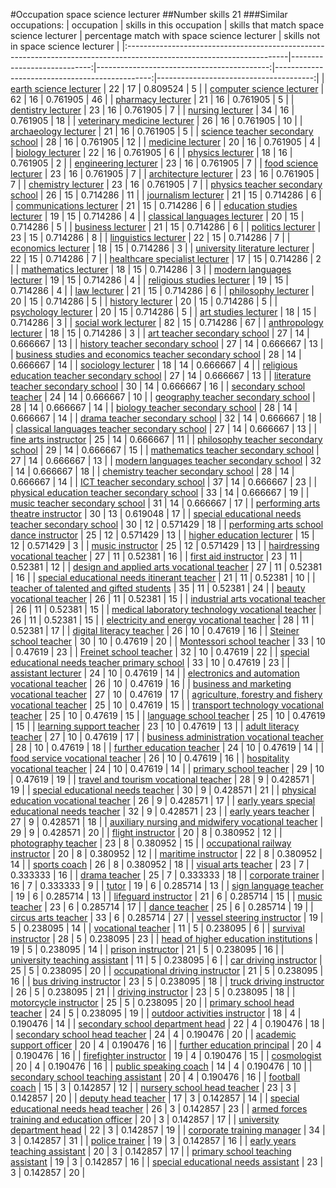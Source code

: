 #Occupation space science lecturer
##Number skills 21
###Similar occupations:
| occupation                                                                                                            |   skills in this occupation |   skills that match space science lecturer |   percentage match with space science lecturer |   skills not in space science lecturer |
|:----------------------------------------------------------------------------------------------------------------------|----------------------------:|-------------------------------------------:|-----------------------------------------------:|---------------------------------------:|
| [earth science lecturer](earth_science_lecturer.md)                                                                   |                          22 |                                         17 |                                       0.809524 |                                      5 |
| [computer science lecturer](computer_science_lecturer.md)                                                             |                          62 |                                         16 |                                       0.761905 |                                     46 |
| [pharmacy lecturer](pharmacy_lecturer.md)                                                                             |                          21 |                                         16 |                                       0.761905 |                                      5 |
| [dentistry lecturer](dentistry_lecturer.md)                                                                           |                          23 |                                         16 |                                       0.761905 |                                      7 |
| [nursing lecturer](nursing_lecturer.md)                                                                               |                          34 |                                         16 |                                       0.761905 |                                     18 |
| [veterinary medicine lecturer](veterinary_medicine_lecturer.md)                                                       |                          26 |                                         16 |                                       0.761905 |                                     10 |
| [archaeology lecturer](archaeology_lecturer.md)                                                                       |                          21 |                                         16 |                                       0.761905 |                                      5 |
| [science teacher secondary school](science_teacher_secondary_school.md)                                               |                          28 |                                         16 |                                       0.761905 |                                     12 |
| [medicine lecturer](medicine_lecturer.md)                                                                             |                          20 |                                         16 |                                       0.761905 |                                      4 |
| [biology lecturer](biology_lecturer.md)                                                                               |                          22 |                                         16 |                                       0.761905 |                                      6 |
| [physics lecturer](physics_lecturer.md)                                                                               |                          18 |                                         16 |                                       0.761905 |                                      2 |
| [engineering lecturer](engineering_lecturer.md)                                                                       |                          23 |                                         16 |                                       0.761905 |                                      7 |
| [food science lecturer](food_science_lecturer.md)                                                                     |                          23 |                                         16 |                                       0.761905 |                                      7 |
| [architecture lecturer](architecture_lecturer.md)                                                                     |                          23 |                                         16 |                                       0.761905 |                                      7 |
| [chemistry lecturer](chemistry_lecturer.md)                                                                           |                          23 |                                         16 |                                       0.761905 |                                      7 |
| [physics teacher secondary school](physics_teacher_secondary_school.md)                                               |                          26 |                                         15 |                                       0.714286 |                                     11 |
| [journalism lecturer](journalism_lecturer.md)                                                                         |                          21 |                                         15 |                                       0.714286 |                                      6 |
| [communications lecturer](communications_lecturer.md)                                                                 |                          21 |                                         15 |                                       0.714286 |                                      6 |
| [education studies lecturer](education_studies_lecturer.md)                                                           |                          19 |                                         15 |                                       0.714286 |                                      4 |
| [classical languages lecturer](classical_languages_lecturer.md)                                                       |                          20 |                                         15 |                                       0.714286 |                                      5 |
| [business lecturer](business_lecturer.md)                                                                             |                          21 |                                         15 |                                       0.714286 |                                      6 |
| [politics lecturer](politics_lecturer.md)                                                                             |                          23 |                                         15 |                                       0.714286 |                                      8 |
| [linguistics lecturer](linguistics_lecturer.md)                                                                       |                          22 |                                         15 |                                       0.714286 |                                      7 |
| [economics lecturer](economics_lecturer.md)                                                                           |                          18 |                                         15 |                                       0.714286 |                                      3 |
| [university literature lecturer](university_literature_lecturer.md)                                                   |                          22 |                                         15 |                                       0.714286 |                                      7 |
| [healthcare specialist lecturer](healthcare_specialist_lecturer.md)                                                   |                          17 |                                         15 |                                       0.714286 |                                      2 |
| [mathematics lecturer](mathematics_lecturer.md)                                                                       |                          18 |                                         15 |                                       0.714286 |                                      3 |
| [modern languages lecturer](modern_languages_lecturer.md)                                                             |                          19 |                                         15 |                                       0.714286 |                                      4 |
| [religious studies lecturer](religious_studies_lecturer.md)                                                           |                          19 |                                         15 |                                       0.714286 |                                      4 |
| [law lecturer](law_lecturer.md)                                                                                       |                          21 |                                         15 |                                       0.714286 |                                      6 |
| [philosophy lecturer](philosophy_lecturer.md)                                                                         |                          20 |                                         15 |                                       0.714286 |                                      5 |
| [history lecturer](history_lecturer.md)                                                                               |                          20 |                                         15 |                                       0.714286 |                                      5 |
| [psychology lecturer](psychology_lecturer.md)                                                                         |                          20 |                                         15 |                                       0.714286 |                                      5 |
| [art studies lecturer](art_studies_lecturer.md)                                                                       |                          18 |                                         15 |                                       0.714286 |                                      3 |
| [social work lecturer](social_work_lecturer.md)                                                                       |                          82 |                                         15 |                                       0.714286 |                                     67 |
| [anthropology lecturer](anthropology_lecturer.md)                                                                     |                          18 |                                         15 |                                       0.714286 |                                      3 |
| [art teacher secondary school](art_teacher_secondary_school.md)                                                       |                          27 |                                         14 |                                       0.666667 |                                     13 |
| [history teacher secondary school](history_teacher_secondary_school.md)                                               |                          27 |                                         14 |                                       0.666667 |                                     13 |
| [business studies and economics teacher secondary school](business_studies_and_economics_teacher_secondary_school.md) |                          28 |                                         14 |                                       0.666667 |                                     14 |
| [sociology lecturer](sociology_lecturer.md)                                                                           |                          18 |                                         14 |                                       0.666667 |                                      4 |
| [religious education teacher secondary school](religious_education_teacher_secondary_school.md)                       |                          27 |                                         14 |                                       0.666667 |                                     13 |
| [literature teacher secondary school](literature_teacher_secondary_school.md)                                         |                          30 |                                         14 |                                       0.666667 |                                     16 |
| [secondary school teacher](secondary_school_teacher.md)                                                               |                          24 |                                         14 |                                       0.666667 |                                     10 |
| [geography teacher secondary school](geography_teacher_secondary_school.md)                                           |                          28 |                                         14 |                                       0.666667 |                                     14 |
| [biology teacher secondary school](biology_teacher_secondary_school.md)                                               |                          28 |                                         14 |                                       0.666667 |                                     14 |
| [drama teacher secondary school](drama_teacher_secondary_school.md)                                                   |                          32 |                                         14 |                                       0.666667 |                                     18 |
| [classical languages teacher secondary school](classical_languages_teacher_secondary_school.md)                       |                          27 |                                         14 |                                       0.666667 |                                     13 |
| [fine arts instructor](fine_arts_instructor.md)                                                                       |                          25 |                                         14 |                                       0.666667 |                                     11 |
| [philosophy teacher secondary school](philosophy_teacher_secondary_school.md)                                         |                          29 |                                         14 |                                       0.666667 |                                     15 |
| [mathematics teacher secondary school](mathematics_teacher_secondary_school.md)                                       |                          27 |                                         14 |                                       0.666667 |                                     13 |
| [modern languages teacher secondary school](modern_languages_teacher_secondary_school.md)                             |                          32 |                                         14 |                                       0.666667 |                                     18 |
| [chemistry teacher secondary school](chemistry_teacher_secondary_school.md)                                           |                          28 |                                         14 |                                       0.666667 |                                     14 |
| [ICT teacher secondary school](ICT_teacher_secondary_school.md)                                                       |                          37 |                                         14 |                                       0.666667 |                                     23 |
| [physical education teacher secondary school](physical_education_teacher_secondary_school.md)                         |                          33 |                                         14 |                                       0.666667 |                                     19 |
| [music teacher secondary school](music_teacher_secondary_school.md)                                                   |                          31 |                                         14 |                                       0.666667 |                                     17 |
| [performing arts theatre instructor](performing_arts_theatre_instructor.md)                                           |                          30 |                                         13 |                                       0.619048 |                                     17 |
| [special educational needs teacher secondary school](special_educational_needs_teacher_secondary_school.md)           |                          30 |                                         12 |                                       0.571429 |                                     18 |
| [performing arts school dance instructor](performing_arts_school_dance_instructor.md)                                 |                          25 |                                         12 |                                       0.571429 |                                     13 |
| [higher education lecturer](higher_education_lecturer.md)                                                             |                          15 |                                         12 |                                       0.571429 |                                      3 |
| [music instructor](music_instructor.md)                                                                               |                          25 |                                         12 |                                       0.571429 |                                     13 |
| [hairdressing vocational teacher](hairdressing_vocational_teacher.md)                                                 |                          27 |                                         11 |                                       0.52381  |                                     16 |
| [first aid instructor](first_aid_instructor.md)                                                                       |                          23 |                                         11 |                                       0.52381  |                                     12 |
| [design and applied arts vocational teacher](design_and_applied_arts_vocational_teacher.md)                           |                          27 |                                         11 |                                       0.52381  |                                     16 |
| [special educational needs itinerant teacher](special_educational_needs_itinerant_teacher.md)                         |                          21 |                                         11 |                                       0.52381  |                                     10 |
| [teacher of talented and gifted students](teacher_of_talented_and_gifted_students.md)                                 |                          35 |                                         11 |                                       0.52381  |                                     24 |
| [beauty vocational teacher](beauty_vocational_teacher.md)                                                             |                          26 |                                         11 |                                       0.52381  |                                     15 |
| [industrial arts vocational teacher](industrial_arts_vocational_teacher.md)                                           |                          26 |                                         11 |                                       0.52381  |                                     15 |
| [medical laboratory technology vocational teacher](medical_laboratory_technology_vocational_teacher.md)               |                          26 |                                         11 |                                       0.52381  |                                     15 |
| [electricity and energy vocational teacher](electricity_and_energy_vocational_teacher.md)                             |                          28 |                                         11 |                                       0.52381  |                                     17 |
| [digital literacy teacher](digital_literacy_teacher.md)                                                               |                          26 |                                         10 |                                       0.47619  |                                     16 |
| [Steiner school teacher](Steiner_school_teacher.md)                                                                   |                          30 |                                         10 |                                       0.47619  |                                     20 |
| [Montessori school teacher](Montessori_school_teacher.md)                                                             |                          33 |                                         10 |                                       0.47619  |                                     23 |
| [Freinet school teacher](Freinet_school_teacher.md)                                                                   |                          32 |                                         10 |                                       0.47619  |                                     22 |
| [special educational needs teacher primary school](special_educational_needs_teacher_primary_school.md)               |                          33 |                                         10 |                                       0.47619  |                                     23 |
| [assistant lecturer](assistant_lecturer.md)                                                                           |                          24 |                                         10 |                                       0.47619  |                                     14 |
| [electronics and automation vocational teacher](electronics_and_automation_vocational_teacher.md)                     |                          26 |                                         10 |                                       0.47619  |                                     16 |
| [business and marketing vocational teacher](business_and_marketing_vocational_teacher.md)                             |                          27 |                                         10 |                                       0.47619  |                                     17 |
| [agriculture, forestry and fishery vocational teacher](agriculture,_forestry_and_fishery_vocational_teacher.md)       |                          25 |                                         10 |                                       0.47619  |                                     15 |
| [transport technology vocational teacher](transport_technology_vocational_teacher.md)                                 |                          25 |                                         10 |                                       0.47619  |                                     15 |
| [language school teacher](language_school_teacher.md)                                                                 |                          25 |                                         10 |                                       0.47619  |                                     15 |
| [learning support teacher](learning_support_teacher.md)                                                               |                          23 |                                         10 |                                       0.47619  |                                     13 |
| [adult literacy teacher](adult_literacy_teacher.md)                                                                   |                          27 |                                         10 |                                       0.47619  |                                     17 |
| [business administration vocational teacher](business_administration_vocational_teacher.md)                           |                          28 |                                         10 |                                       0.47619  |                                     18 |
| [further education teacher](further_education_teacher.md)                                                             |                          24 |                                         10 |                                       0.47619  |                                     14 |
| [food service vocational teacher](food_service_vocational_teacher.md)                                                 |                          26 |                                         10 |                                       0.47619  |                                     16 |
| [hospitality vocational teacher](hospitality_vocational_teacher.md)                                                   |                          24 |                                         10 |                                       0.47619  |                                     14 |
| [primary school teacher](primary_school_teacher.md)                                                                   |                          29 |                                         10 |                                       0.47619  |                                     19 |
| [travel and tourism vocational teacher](travel_and_tourism_vocational_teacher.md)                                     |                          28 |                                          9 |                                       0.428571 |                                     19 |
| [special educational needs teacher](special_educational_needs_teacher.md)                                             |                          30 |                                          9 |                                       0.428571 |                                     21 |
| [physical education vocational teacher](physical_education_vocational_teacher.md)                                     |                          26 |                                          9 |                                       0.428571 |                                     17 |
| [early years special educational needs teacher](early_years_special_educational_needs_teacher.md)                     |                          32 |                                          9 |                                       0.428571 |                                     23 |
| [early years teacher](early_years_teacher.md)                                                                         |                          27 |                                          9 |                                       0.428571 |                                     18 |
| [auxiliary nursing and midwifery vocational teacher](auxiliary_nursing_and_midwifery_vocational_teacher.md)           |                          29 |                                          9 |                                       0.428571 |                                     20 |
| [flight instructor](flight_instructor.md)                                                                             |                          20 |                                          8 |                                       0.380952 |                                     12 |
| [photography teacher](photography_teacher.md)                                                                         |                          23 |                                          8 |                                       0.380952 |                                     15 |
| [occupational railway instructor](occupational_railway_instructor.md)                                                 |                          20 |                                          8 |                                       0.380952 |                                     12 |
| [maritime instructor](maritime_instructor.md)                                                                         |                          22 |                                          8 |                                       0.380952 |                                     14 |
| [sports coach](sports_coach.md)                                                                                       |                          26 |                                          8 |                                       0.380952 |                                     18 |
| [visual arts teacher](visual_arts_teacher.md)                                                                         |                          23 |                                          7 |                                       0.333333 |                                     16 |
| [drama teacher](drama_teacher.md)                                                                                     |                          25 |                                          7 |                                       0.333333 |                                     18 |
| [corporate trainer](corporate_trainer.md)                                                                             |                          16 |                                          7 |                                       0.333333 |                                      9 |
| [tutor](tutor.md)                                                                                                     |                          19 |                                          6 |                                       0.285714 |                                     13 |
| [sign language teacher](sign_language_teacher.md)                                                                     |                          19 |                                          6 |                                       0.285714 |                                     13 |
| [lifeguard instructor](lifeguard_instructor.md)                                                                       |                          21 |                                          6 |                                       0.285714 |                                     15 |
| [music teacher](music_teacher.md)                                                                                     |                          23 |                                          6 |                                       0.285714 |                                     17 |
| [dance teacher](dance_teacher.md)                                                                                     |                          25 |                                          6 |                                       0.285714 |                                     19 |
| [circus arts teacher](circus_arts_teacher.md)                                                                         |                          33 |                                          6 |                                       0.285714 |                                     27 |
| [vessel steering instructor](vessel_steering_instructor.md)                                                           |                          19 |                                          5 |                                       0.238095 |                                     14 |
| [vocational teacher](vocational_teacher.md)                                                                           |                          11 |                                          5 |                                       0.238095 |                                      6 |
| [survival instructor](survival_instructor.md)                                                                         |                          28 |                                          5 |                                       0.238095 |                                     23 |
| [head of higher education institutions](head_of_higher_education_institutions.md)                                     |                          19 |                                          5 |                                       0.238095 |                                     14 |
| [prison instructor](prison_instructor.md)                                                                             |                          21 |                                          5 |                                       0.238095 |                                     16 |
| [university teaching assistant](university_teaching_assistant.md)                                                     |                          11 |                                          5 |                                       0.238095 |                                      6 |
| [car driving instructor](car_driving_instructor.md)                                                                   |                          25 |                                          5 |                                       0.238095 |                                     20 |
| [occupational driving instructor](occupational_driving_instructor.md)                                                 |                          21 |                                          5 |                                       0.238095 |                                     16 |
| [bus driving instructor](bus_driving_instructor.md)                                                                   |                          23 |                                          5 |                                       0.238095 |                                     18 |
| [truck driving instructor](truck_driving_instructor.md)                                                               |                          26 |                                          5 |                                       0.238095 |                                     21 |
| [driving instructor](driving_instructor.md)                                                                           |                          23 |                                          5 |                                       0.238095 |                                     18 |
| [motorcycle instructor](motorcycle_instructor.md)                                                                     |                          25 |                                          5 |                                       0.238095 |                                     20 |
| [primary school head teacher](primary_school_head_teacher.md)                                                         |                          24 |                                          5 |                                       0.238095 |                                     19 |
| [outdoor activities instructor](outdoor_activities_instructor.md)                                                     |                          18 |                                          4 |                                       0.190476 |                                     14 |
| [secondary school department head](secondary_school_department_head.md)                                               |                          22 |                                          4 |                                       0.190476 |                                     18 |
| [secondary school head teacher](secondary_school_head_teacher.md)                                                     |                          24 |                                          4 |                                       0.190476 |                                     20 |
| [academic support officer](academic_support_officer.md)                                                               |                          20 |                                          4 |                                       0.190476 |                                     16 |
| [further education principal](further_education_principal.md)                                                         |                          20 |                                          4 |                                       0.190476 |                                     16 |
| [firefighter instructor](firefighter_instructor.md)                                                                   |                          19 |                                          4 |                                       0.190476 |                                     15 |
| [cosmologist](cosmologist.md)                                                                                         |                          20 |                                          4 |                                       0.190476 |                                     16 |
| [public speaking coach](public_speaking_coach.md)                                                                     |                          14 |                                          4 |                                       0.190476 |                                     10 |
| [secondary school teaching assistant](secondary_school_teaching_assistant.md)                                         |                          20 |                                          4 |                                       0.190476 |                                     16 |
| [football coach](football_coach.md)                                                                                   |                          15 |                                          3 |                                       0.142857 |                                     12 |
| [nursery school head teacher](nursery_school_head_teacher.md)                                                         |                          23 |                                          3 |                                       0.142857 |                                     20 |
| [deputy head teacher](deputy_head_teacher.md)                                                                         |                          17 |                                          3 |                                       0.142857 |                                     14 |
| [special educational needs head teacher](special_educational_needs_head_teacher.md)                                   |                          26 |                                          3 |                                       0.142857 |                                     23 |
| [armed forces training and education officer](armed_forces_training_and_education_officer.md)                         |                          20 |                                          3 |                                       0.142857 |                                     17 |
| [university department head](university_department_head.md)                                                           |                          22 |                                          3 |                                       0.142857 |                                     19 |
| [corporate training manager](corporate_training_manager.md)                                                           |                          34 |                                          3 |                                       0.142857 |                                     31 |
| [police trainer](police_trainer.md)                                                                                   |                          19 |                                          3 |                                       0.142857 |                                     16 |
| [early years teaching assistant](early_years_teaching_assistant.md)                                                   |                          20 |                                          3 |                                       0.142857 |                                     17 |
| [primary school teaching assistant](primary_school_teaching_assistant.md)                                             |                          19 |                                          3 |                                       0.142857 |                                     16 |
| [special educational needs assistant](special_educational_needs_assistant.md)                                         |                          23 |                                          3 |                                       0.142857 |                                     20 |

